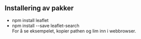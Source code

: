## Installering av pakker
- npm install leaflet
- npm install --save leaflet-search <br>
For å se eksempelet, kopier pathen og lim inn i webbrowser.
